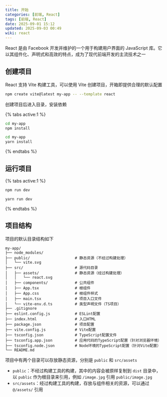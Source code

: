 ```yaml
---
title: 开始
categories: [前端, React]
tags: [前端, React]
date: 2025-09-01 15:12
updated: 2025-09-03 00:49
wiki: react
---
```


React 是由 Facebook 开发并维护的一个用于构建用户界面的 JavaScript 库。它以其组件化、声明式和高效的特点，成为了现代前端开发的主流技术之一

## 创建项目

React 支持 Vite 构建工具，可以使用 Vite 创建项目，开箱即提供合理的默认配置

```bash
npm create vite@latest my-app -- --template react
```

创建项目后进入目录，安装依赖

{% tabs active:1 %}

<!-- tab npm -->

```bash
cd my-app
npm install
```

<!-- tab yarn -->

```bash
cd my-app
yarn install
```

{% endtabs %}

## 运行项目

{% tabs active:1 %}

<!-- tab npm -->

```bash
npm run dev
```

<!-- tab yarn -->

```bash
yarn run dev
```

{% endtabs %}

## 项目结构

项目的默认目录结构如下

```
my-app/
├── node_modules/
├── public/                    # 静态资源（不经过构建处理）
│   └── vite.svg
├── src/                       # 源代码目录
│   ├── assets/                # 静态资源（经过构建处理）
│   │   └── react.svg
│   ├── components/            # 公共组件
│   ├── App.tsx                # 根组件
│   ├── App.css                # 根组件样式
│   ├── main.tsx               # 项目入口文件
│   └── vite-env.d.ts          # 类型声明文件（TS项目）
├── .gitignore
├── eslint.config.js           # ESLint配置
├── index.html                 # 入口HTML
├── package.json               # 项目配置
├── vite.config.js             # Vite配置
├── tsconfig.json              # TypeScript配置文件
├── tsconfig.app.json          # 应用代码的TypeScript配置（针对浏览器环境）
├── tsconfig.node.json         # Node环境的TypeScript配置（针对Vite配置）
└── README.md
```

项目中有两个目录可以存放静态资源，分别是 `public` 和 `src/assets`

- `public`：不经过构建工具的构建，其中的内容会被原样复制到 `dist` 目录中，以 `public` 作为根目录来引用，例如 `/image.jpg` 引用 `public/image.jpg`
- `src/assets`：经过构建工具的构建，存放与组件相关的资源，可以通过 `@/assets/` 引用
